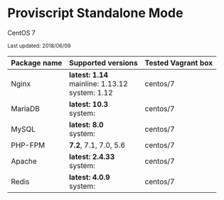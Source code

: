 # Proviscript Standalone Mode

CentOS 7

<small>Last updated: 2018/06/09</small>

| Package name  | Supported versions | Tested Vagrant box |
|---|---|---|
|  Nginx | **latest: 1.14**<br />mainline: 1.13.12<br />system: 1.12 | centos/7 | 
|  MariaDB |  **latest: 10.3**<br />system:  | centos/7 |
|  MySQL |  **latest: 8.0**<br />system:  | centos/7 |
|  PHP-FPM |  **7.2**, 7.1, 7.0, 5.6 | centos/7 |
|  Apache |  **latest: 2.4.33**<br />system:  | centos/7 |
|  Redis |  **latest: 4.0.9**<br />system: | centos/7 |
